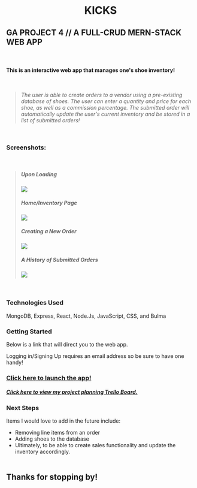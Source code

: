# <p style="text-align: center;">KICKS</p>
## GA PROJECT 4 // A FULL-CRUD MERN-STACK WEB APP 
&nbsp;
#### This is an interactive web app that manages one's shoe inventory!
&nbsp;
> _The user is able to create orders to a vendor using a pre-existing database of shoes. The user can enter a quantity and price for each shoe, as well as a commission percentage. 
> The submitted order will automatically update the user's current inventory and be stored in a list of submitted orders!_
&nbsp;  

&nbsp;  

### Screenshots:
&nbsp;  
>##### Upon Loading
> ![](https://i.imgur.com/tLNixuV.png)
>##### Home/Inventory Page
> ![](https://i.imgur.com/IcrLrfn.png)
>##### Creating a New Order
> ![](https://i.imgur.com/QL2FgGu.png)
>##### A History of Submitted Orders
> ![](https://i.imgur.com/bqR16JV.png)
&nbsp; 

&nbsp; 

### Technologies Used
MongoDB, Express, React, Node.Js, JavaScript, CSS, and Bulma

### Getting Started
Below is a link that will direct you to the web app. 

Logging in/Signing Up requires an email address so be sure to have one handy!

### [Click here to launch the app!](https://kicks-inventory.herokuapp.com/inventory)
##### [Click here to view my project planning Trello Board.](https://trello.com/b/YL0XB6Am/kicks-inventory)


### Next Steps
Items I would love to add in the future include: 
* Removing line items from an order
* Adding shoes to the database
* Ultimately, to be able to create sales functionality and update the inventory accordingly.
&nbsp;  
&nbsp;  
## Thanks for stopping by!